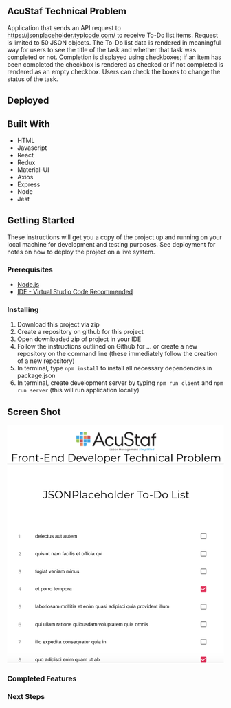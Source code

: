 ## AcuStaf Technical Problem
Application that sends an API request to https://jsonplaceholder.typicode.com/ to receive To-Do list items. Request is limited to 50 JSON objects. The To-Do list data is rendered in meaningful way for users to see the title of the task and whether that task was completed or not. Completion is displayed using checkboxes; if an item has been completed the checkbox is rendered as checked or if not completed is rendered as an empty checkbox. Users can check the boxes to change the status of the task.

## Deployed


## Built With

- HTML
- Javascript
- React
- Redux
- Material-UI
- Axios
- Express
- Node
- Jest

## Getting Started

These instructions will get you a copy of the project up and running on your local machine for development and testing purposes. See deployment for notes on how to deploy the project on a live system.

### Prerequisites

- [Node.js](https://nodejs.org/en/)
- [IDE - Virtual Studio Code Recommended](https://code.visualstudio.com/)

### Installing


1. Download this project via zip
2. Create a repository on github for this project
3. Open downloaded zip of project in your IDE
4. Follow the instructions outlined on Github for ... or create a new repository on the command line (these immediately follow the creation of a new repository)
5. In terminal, type `npm install` to install all necessary dependencies in package.json
6. In terminal, create development server by typing `npm run client` and `npm run server` (this will run application locally)

## Screen Shot

<img src="/public/images/screen-shot1.png/">

### Completed Features


### Next Steps




